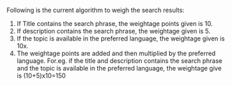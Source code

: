 Following is the current algorithm to weigh the search results:
1.	If Title contains the search phrase, the weightage points given is 10.
2.	If description contains the search phrase, the weightage given is 5.
3.	If the topic is available in the preferred language, the weightage given is 10x. 
4.	The weightage points are added and then multiplied by the preferred language. For.eg. if the title and description contains the search phrase and the topic is available in the preferred language, the weightage give is (10+5)x10=150